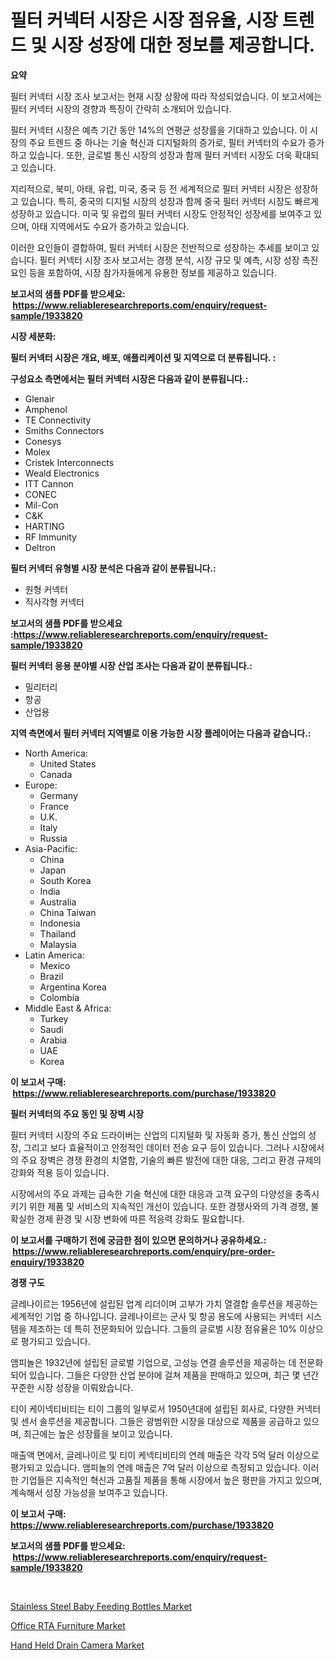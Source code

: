 <p><h1>필터 커넥터 시장은 시장 점유율, 시장 트렌드 및 시장 성장에 대한 정보를 제공합니다.</h1></p><p><strong>요약</strong></p>
<p><p>필터 커넥터 시장 조사 보고서는 현재 시장 상황에 따라 작성되었습니다. 이 보고서에는 필터 커넥터 시장의 경향과 특징이 간략히 소개되어 있습니다. </p><p>필터 커넥터 시장은 예측 기간 동안 14%의 연평균 성장률을 기대하고 있습니다. 이 시장의 주요 트렌드 중 하나는 기술 혁신과 디지털화의 증가로, 필터 커넥터의 수요가 증가하고 있습니다. 또한, 글로벌 통신 시장의 성장과 함께 필터 커넥터 시장도 더욱 확대되고 있습니다.</p><p>지리적으로, 북미, 아태, 유럽, 미국, 중국 등 전 세계적으로 필터 커넥터 시장은 성장하고 있습니다. 특히, 중국의 디지털 시장의 성장과 함께 중국 필터 커넥터 시장도 빠르게 성장하고 있습니다. 미국 및 유럽의 필터 커넥터 시장도 안정적인 성장세를 보여주고 있으며, 아태 지역에서도 수요가 증가하고 있습니다.</p><p>이러한 요인들이 결합하여, 필터 커넥터 시장은 전반적으로 성장하는 추세를 보이고 있습니다. 필터 커넥터 시장 조사 보고서는 경쟁 분석, 시장 규모 및 예측, 시장 성장 촉진요인 등을 포함하여, 시장 참가자들에게 유용한 정보를 제공하고 있습니다.</p></p>
<p><strong>보고서의 샘플 PDF를 받으세요: &nbsp;<a href="https://www.reliableresearchreports.com/enquiry/request-sample/1933820">https://www.reliableresearchreports.com/enquiry/request-sample/1933820</a></strong></p>
<p><strong>시장 세분화:</strong></p>
<p><strong> 필터 커넥터 시장은 개요, 배포, 애플리케이션 및 지역으로 더 분류됩니다. :</strong></p>
<p><strong>구성요소 측면에서는 필터 커넥터 시장은 다음과 같이 분류됩니다.:</strong></p>
<p><ul><li>Glenair</li><li>Amphenol</li><li>TE Connectivity</li><li>Smiths Connectors</li><li>Conesys</li><li>Molex</li><li>Cristek Interconnects</li><li>Weald Electronics</li><li>ITT Cannon</li><li>CONEC</li><li>Mil-Con</li><li>C&K</li><li>HARTING</li><li>RF Immunity</li><li>Deltron</li></ul></p>
<p><strong> 필터 커넥터 유형별 시장 분석은 다음과 같이 분류됩니다.:</strong></p>
<p><ul><li>원형 커넥터</li><li>직사각형 커넥터</li></ul></p>
<p><strong>보고서의 샘플 PDF를 받으세요 :<a href="https://www.reliableresearchreports.com/enquiry/request-sample/1933820">https://www.reliableresearchreports.com/enquiry/request-sample/1933820</a></strong></p>
<p><strong> 필터 커넥터 응용 분야별 시장 산업 조사는 다음과 같이 분류됩니다.:</strong></p>
<p><ul><li>밀리터리</li><li>항공</li><li>산업용</li></ul></p>
<p><strong>지역 측면에서 필터 커넥터 지역별로 이용 가능한 시장 플레이어는 다음과 같습니다.:</strong></p>
<p><ul>
    <li>
        North America:
        <ul>
            <li>United States</li>
            <li>Canada</li>
        </ul>
    </li>
    <li>
        Europe:
        <ul>
            <li>Germany</li>
            <li>France</li>
            <li>U.K.</li>
            <li>Italy</li>
            <li>Russia</li>
        </ul>
    </li>
    <li>
        Asia-Pacific:
        <ul>
            <li>China</li>
            <li>Japan</li>
            <li>South Korea</li>
            <li>India</li>
            <li>Australia</li>
            <li>China Taiwan</li>
            <li>Indonesia</li>
            <li>Thailand</li>
            <li>Malaysia</li>
        </ul>
    </li>
    <li>
        Latin America:
        <ul>
            <li>Mexico</li>
            <li>Brazil</li>
            <li>Argentina Korea</li>
            <li>Colombia</li>
        </ul>
    </li>
    <li>
        Middle East & Africa:
        <ul>
            <li>Turkey</li>
            <li>Saudi</li>
            <li>Arabia</li>
            <li>UAE</li>
            <li>Korea</li>
        </ul>
    </li>
    </ul></p>
<p><strong>이 보고서 구매: &nbsp;<a href="https://www.reliableresearchreports.com/purchase/1933820">https://www.reliableresearchreports.com/purchase/1933820</a></strong></p>
<p><strong>필터 커넥터의 주요 동인 및 장벽 시장</strong></p>
<p><p>필터 커넥터 시장의 주요 드라이버는 산업의 디지털화 및 자동화 증가, 통신 산업의 성장, 그리고 보다 효율적이고 안정적인 데이터 전송 요구 등이 있습니다. 그러나 시장에서의 주요 장벽은 경쟁 환경의 치열함, 기술의 빠른 발전에 대한 대응, 그리고 환경 규제의 강화와 적용 등이 있습니다.</p><p>시장에서의 주요 과제는 급속한 기술 혁신에 대한 대응과 고객 요구의 다양성을 충족시키기 위한 제품 및 서비스의 지속적인 개선이 있습니다. 또한 경쟁사와의 가격 경쟁, 불확실한 경제 환경 및 시장 변화에 따른 적응력 강화도 필요합니다.</p></p>
<p><strong>이 보고서를 구매하기 전에 궁금한 점이 있으면 문의하거나 공유하세요.: &nbsp;<a href="https://www.reliableresearchreports.com/enquiry/pre-order-enquiry/1933820">https://www.reliableresearchreports.com/enquiry/pre-order-enquiry/1933820</a></strong></p>
<p><strong>경쟁 구도</strong></p>
<p><p>글레나이르는 1956년에 설립된 업계 리더이며 고부가 가치 열결합 솔루션을 제공하는 세계적인 기업 중 하나입니다. 글레나이르는 군사 및 항공 용도에 사용되는 커넥터 시스템을 제조하는 데 특히 전문화되어 있습니다. 그들의 글로벌 시장 점유율은 10% 이상으로 평가되고 있습니다.</p><p>앰피놀은 1932년에 설립된 글로벌 기업으로, 고성능 연결 솔루션을 제공하는 데 전문화되어 있습니다. 그들은 다양한 산업 분야에 걸쳐 제품을 판매하고 있으며, 최근 몇 년간 꾸준한 시장 성장을 이뤄왔습니다.</p><p>티이 케이넥티비티는 티이 그룹의 일부로서 1950년대에 설립된 회사로, 다양한 커넥터 및 센서 솔루션을 제공합니다. 그들은 광범위한 시장을 대상으로 제품을 공급하고 있으며, 최근에는 높은 성장률을 보이고 있습니다.</p><p>매출액 면에서, 글레나이르 및 티이 케넥티비티의 연례 매출은 각각 5억 달러 이상으로 평가되고 있습니다. 앰피놀의 연례 매출은 7억 달러 이상으로 측정되고 있습니다. 이러한 기업들은 지속적인 혁신과 고품질 제품을 통해 시장에서 높은 평판을 가지고 있으며, 계속해서 성장 가능성을 보여주고 있습니다.</p></p>
<p><strong>이 보고서 구매: &nbsp; <a href="https://www.reliableresearchreports.com/purchase/1933820">https://www.reliableresearchreports.com/purchase/1933820</a></strong></p>
<p><strong>보고서의 샘플 PDF를 받으세요: &nbsp;<a href="https://www.reliableresearchreports.com/enquiry/request-sample/1933820">https://www.reliableresearchreports.com/enquiry/request-sample/1933820</a></strong><strong></strong></p>
<p>&nbsp;</p>
<p><p><a href="https://github.com/castoriffic/Market-Research-Report-List-3/blob/main/stainless-steel-baby-feeding-bottles-market.md">Stainless Steel Baby Feeding Bottles Market</a></p><p><a href="https://github.com/brenzgnarento/Market-Research-Report-List-1/blob/main/office-rta-furniture-market.md">Office RTA Furniture Market</a></p><p><a href="https://github.com/yoshih12/Market-Research-Report-List-2/blob/main/hand-held-drain-camera-market.md">Hand Held Drain Camera Market</a></p></p>